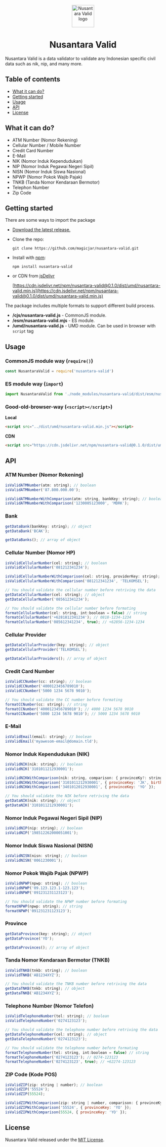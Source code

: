 
<p align="center">
    <img src="https://magicjar.github.io/assets/images/portfolios/nusantara-valid-logo.svg" alt="Nusantara Valid logo" width=72 height=72>
  <h1 align="center">Nusantara Valid</h1>
</p>

Nusantara Valid is a data validator to validate any Indonesian specific civil data such as nik, nip, and many more.

## Table of contents

- [What it can do?](#what-it-can-do)
- [Getting started](#getting-started)
- [Usage](#usage)
- [API](#api)
- [License](#license)

## What it can do?

- ATM Number (Nomor Rekening)
- Cellular Number / Mobile Number
- Credit Card Number
- E-Mail
- NIK (Nomor Induk Kependudukan)
- NIP (Nomor Induk Pegawai Negeri Sipil)
- NISN (Nomor Induk Siswa Nasional)
- NPWP (Nomor Pokok Wajib Pajak)
- TNKB (Tanda Nomor Kendaraan Bermotor)
- Telephon Number
- Zip Code

## Getting started

There are some ways to import the package
- [Download the latest release.](https://github.com/magicjar/nusantara-valid/releases)
- Clone the repo:

    `git clone https://github.com/magicjar/nusantara-valid.git`
    
- Install with [npm](https://www.npmjs.com/):
    
    `npm install nusantara-valid`

- or CDN from [jsDelivr](https://www.jsdelivr.com)

    [https://cdn.jsdelivr.net/npm/nusantara-valid@0.1.0/dist/umd/nusantara-valid.min.js](https://cdn.jsdelivr.net/npm/nusantara-valid@0.1.0/dist/umd/nusantara-valid.min.js)

The package includes multiple formats to support different build process.
- **/cjs/nusantara-valid.js** - CommonJS module.
- **/esm/nusantara-valid.mjs** - ES module.
- **/umd/nusantara-valid.js** - UMD module. Can be used in browser with `script` tag

## Usage

### CommonJS module way (`require()`)

``` javascript
const NusantaraValid = require('nusantara-valid')
```

### ES module way (`import`)

``` javascript
import NusantaraValid from './node_modules/nusantara-valid/dist/esm/nusantara-valid.mjs'
```

### Good-old-browser-way (`<script></script>`)

**Local**

``` html
<script src="../dist/umd/nusantara-valid.min.js"></script>
```

**CDN**

``` html
<script src="https://cdn.jsdelivr.net/npm/nusantara-valid@0.1.0/dist/umd/nusantara-valid.min.js"></script>
```

## API

### ATM Number (Nomor Rekening)

``` javascript
isValidATMNumber(atm: string); // boolean
isValidATMNumber('87.800.000.00');

isValidATMNumberWithComparison(atm: string, bankKey: string); // boolean
isValidATMNumberWithComparison('1230005123000', 'MDRK');
```

### Bank

``` javascript
getDataBank(bankKey: string); // object
getDataBank('BCAK');

getDataBanks(); // array of object
```

### Cellular Number (Nomor HP)

``` javascript
isValidCellularNumber(cel: string); // boolean
isValidCellularNumber('081212341234');

isValidCellularNumberWithComparison(cel: string, providerKey: string); // boolean
isValidCellularNumberWithComparison('081212341234', 'TELKOMSEL');

// You should validate the cellular number before retriving the data
getDataCellularNumber(cel: string); // object
getDataCellularNumber('085612341234');

// You should validate the cellular number before formating
formatCellularNumber(cel: string, int:boolean = false) // string
formatCellularNumber('+6281812341234'); // 0818-1234-1234
formatCellularNumber('085612341234', true); // +62856-1234-1234
```

### Cellular Provider

``` javascript
getDataCellularProvider(key: string); // object
getDataCellularProvider('TELKOMSEL');

getDataCellularProviders(); // array of object
```

### Credit Card Number

``` javascript
isValidCCNumber(cc: string); // boolean
isValidCCNumber('4000123456789010');
isValidCCNumber('5000 1234 5678 9010');

// You should validate the CC number before formating
formatCCNumber(cc: string); // string
formatCCNumber('4000123456789010'); // 4000 1234 5678 9010
formatCCNumber('5000 1234 5678 9010'); // 5000 1234 5678 9010
```

### E-Mail

``` javascript
isValidEmail(email: string); // boolean
isValidEmail('myawesom-email@domain.tld');
```

### Nomor Induk Kependudukan (NIK)

``` javascript
isValidNIK(nik: string); // boolean
isValidNIK('3101011212930001');

isValidNIKWithComparison(nik: string, comparison: { provinceKy?: string, birthday?: string }); // boolean
isValidNIKWithComparison('3101011212930001', { provinceKey: 'JK', birthday: '1993-12-12' });
isValidNIKWithComparison('3401012012930001', { provinceKey: 'YO' });

// You should validate the NIK before retriving the data
getDataNIK(nik: string); // object
getDataNIK('3101011212930001');
```

### Nomor Induk Pegawai Negeri Sipil (NIP)

``` javascript
isValidNIP(nip: string); // boolean
isValidNIP('198512262000051001');
```

### Nomor Induk Siswa Nasional (NISN)

``` javascript
isValidNISN(nisn: string); // boolean
isValidNISN('0061230001');
```

### Nomor Pokok Wajib Pajak (NPWP)

``` javascript
isValidNPWP(npwp: string); // boolean
isValidNPWP('09.123.123.1-123.123');
isValidNPWP('091231231123123');

// You should validate the NPWP number before formating
formatNPWP(npwp: string); // string
formatNPWP('091231231123123');
```

### Province

``` javascript
getDataProvince(key: string); // object
getDataProvince('YO');

getDataProvinces(); // array of object
```

### Tanda Nomor Kendaraan Bermotor (TNKB)

``` javascript
isValidTNKB(tnkb: string); // boolean
isValidTNKB('AB1234XYZ');

// You should validate the TNKB number before retriving the data
getDataTNKB(tnkb: string); // object
getDataTNKB('AB1234XYZ');
```

### Telephone Number (Nomor Telefon)

``` javascript
isValidTelephoneNumber(tel: string); // boolean
isValidTelephoneNumber('0274123123');

// You should validate the telephone number before retriving the data
getDataTelephoneNumber(cel: string); // object
getDataTelephoneNumber('0274123123');

// You should validate the telephone number before formating
formatTelephoneNumber(tel: string, int:boolean = false) // string
formatTelephoneNumber('0274123123'); // 0274-123123
formatTelephoneNumber('0274123123', true); // +62274-123123
```

### ZIP Code (Kode POS)

``` javascript
isValidZIP(zip: string | number); // boolean
isValidZIP('55524');
isValidZIP(55524);

isValidZIPWithComparison(zip: string | number, comparison: { provinceKy?: string }); // boolean
isValidZIPWithComparison('55524', { provinceKey: 'YO' });
isValidZIPWithComparison(55524, { provinceKey: 'YO' });
```

## License

Nusantara Valid released under the [MIT License](https://github.com/magicjar/nusantara-valid/blob/master/LICENSE).
